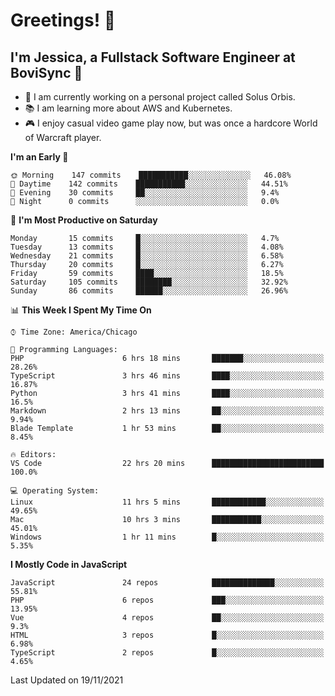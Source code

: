 # Greetings! 🧠

## I'm Jessica, a Fullstack Software Engineer at BoviSync 🐄

- 🌟 I am currently working on a personal project called Solus Orbis.
- 📚 I am learning more about AWS and Kubernetes.
- 🎮 I enjoy casual video game play now, but was once a hardcore World of Warcraft player.

<!--START_SECTION:waka-->
**I'm an Early 🐤** 

```text
🌞 Morning    147 commits    ███████████░░░░░░░░░░░░░░   46.08% 
🌆 Daytime    142 commits    ███████████░░░░░░░░░░░░░░   44.51% 
🌃 Evening    30 commits     ██░░░░░░░░░░░░░░░░░░░░░░░   9.4% 
🌙 Night      0 commits      ░░░░░░░░░░░░░░░░░░░░░░░░░   0.0%

```
📅 **I'm Most Productive on Saturday** 

```text
Monday       15 commits     █░░░░░░░░░░░░░░░░░░░░░░░░   4.7% 
Tuesday      13 commits     █░░░░░░░░░░░░░░░░░░░░░░░░   4.08% 
Wednesday    21 commits     █░░░░░░░░░░░░░░░░░░░░░░░░   6.58% 
Thursday     20 commits     █░░░░░░░░░░░░░░░░░░░░░░░░   6.27% 
Friday       59 commits     ████░░░░░░░░░░░░░░░░░░░░░   18.5% 
Saturday     105 commits    ████████░░░░░░░░░░░░░░░░░   32.92% 
Sunday       86 commits     ██████░░░░░░░░░░░░░░░░░░░   26.96%

```


📊 **This Week I Spent My Time On** 

```text
⌚︎ Time Zone: America/Chicago

💬 Programming Languages: 
PHP                      6 hrs 18 mins       ███████░░░░░░░░░░░░░░░░░░   28.26% 
TypeScript               3 hrs 46 mins       ████░░░░░░░░░░░░░░░░░░░░░   16.87% 
Python                   3 hrs 41 mins       ████░░░░░░░░░░░░░░░░░░░░░   16.5% 
Markdown                 2 hrs 13 mins       ██░░░░░░░░░░░░░░░░░░░░░░░   9.94% 
Blade Template           1 hr 53 mins        ██░░░░░░░░░░░░░░░░░░░░░░░   8.45%

🔥 Editors: 
VS Code                  22 hrs 20 mins      █████████████████████████   100.0%

💻 Operating System: 
Linux                    11 hrs 5 mins       ████████████░░░░░░░░░░░░░   49.65% 
Mac                      10 hrs 3 mins       ███████████░░░░░░░░░░░░░░   45.01% 
Windows                  1 hr 11 mins        █░░░░░░░░░░░░░░░░░░░░░░░░   5.35%

```

**I Mostly Code in JavaScript** 

```text
JavaScript               24 repos            ██████████████░░░░░░░░░░░   55.81% 
PHP                      6 repos             ███░░░░░░░░░░░░░░░░░░░░░░   13.95% 
Vue                      4 repos             ██░░░░░░░░░░░░░░░░░░░░░░░   9.3% 
HTML                     3 repos             █░░░░░░░░░░░░░░░░░░░░░░░░   6.98% 
TypeScript               2 repos             █░░░░░░░░░░░░░░░░░░░░░░░░   4.65%

```



 Last Updated on 19/11/2021
<!--END_SECTION:waka-->

<!--
**jessikuh/jessikuh** is a ✨ _special_ ✨ repository because its `README.md` (this file) appears on your GitHub profile.

Here are some ideas to get you started:

- 🔭 I’m currently working on ...
- 🌱 I’m currently learning ...
- 👯 I’m looking to collaborate on ...
- 🤔 I’m looking for help with ...
- 💬 Ask me about ...
- 📫 How to reach me: ...
- 😄 Pronouns: ...
- ⚡ Fun fact: ...
-->
